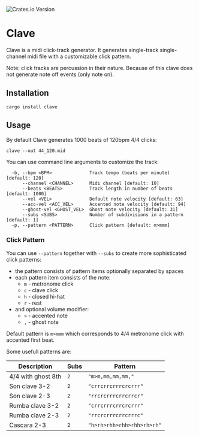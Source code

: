 ![Crates.io Version](https://img.shields.io/crates/v/clave)

# Clave

Clave is a midi click-track generator. 
It generates single-track single-channel midi file
with a customizable click pattern.

Note: click tracks are percussion in their nature. 
Because of this clave does not generate note off events
(only note on).

## Installation

`cargo install clave`

## Usage

By default Clave generates 1000 beats of 120bpm 4/4 clicks:

```
clave --out 44_120.mid
```

You can use command line arguments to customize the track:

```
  -b, --bpm <BPM>              Track tempo (beats per minute) [default: 120]
      --channel <CHANNEL>      Midi channel [default: 10]
      --beats <BEATS>          Track length in number of beats [default: 1000]
      --vel <VEL>              Default note velocity [default: 63]
      --acc-vel <ACC_VEL>      Accented note velocity [default: 94]
      --ghost-vel <GHOST_VEL>  Ghost note velocity [default: 31]
      --subs <SUBS>            Number of subdivisions in a pattern [default: 1]
  -p, --pattern <PATTERN>      Click pattern [default: m>mmm]
```

### Click Pattern

You can use `--pattern` together with `--subs` to create
more sophisticated click patterns:

- the pattern consists of pattern items optionally separated by spaces
- each pattern item consists of the note:
    - `m` - metronome click
    - `c` - clave click
    - `h` - closed hi-hat
    - `r` - rest
- and optional volume modifier:
    - `>` - accented note
    - `,` - ghost note

Default pattern is `m>mmm` which corresponds to 4/4
metronome click with accented first beat.

Some usefull patterns are:

| Description | Subs | Pattern
|---|---|--|
|4/4 with ghost 8th| `2` | `"m>m,mm,mm,mm,"`
|Son clave 3-2| `2` | `"crrcrrcrrrcrcrrr"`
|Son clave 2-3|  `2` | `"rrcrcrrrcrrcrrcr"`
|Rumba clave 3-2| `2` | `"crrcrrrcrrcrcrrr"`
|Rumba clave 2-3| `2` | `"rrcrcrrrcrrcrrrc"`
|Cascara 2-3| `2` | `"h>rh>rhh>rhh>rhh>rh>rh"`
